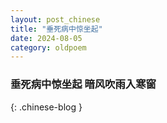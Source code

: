 ```yaml
---
layout: post_chinese
title: "垂死病中惊坐起"
date: 2024-08-05
category: oldpoem
---
```


### 垂死病中惊坐起 暗风吹雨入寒窗
{: .chinese-blog }
